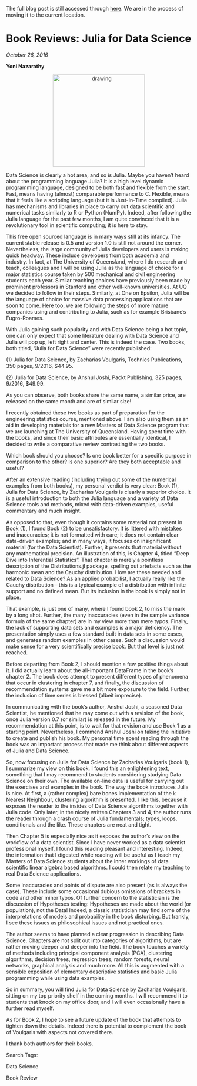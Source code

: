 The full blog post is still accessed through [here](https://www.1onepsilon.com/single-post/2018/07/06/July-2018-Editors-Picks). We are in the process of moving it to the current location.

# Book Reviews: Julia for Data Science
*October 26, 2016*

**Yoni Nazarathy**

<center>
 <img class = "blog-inline-image" src="https://es-app.com/assets/QQQQ.jpg" alt="drawing" width="250px"/>
</center> 

Data Science is clearly a hot area, and so is Julia. Maybe you haven’t heard about the programming language Julia? It is a high level dynamic programming language, designed to be both fast and flexible from the start. Fast, means having (almost) comparable performance to C. Flexible, means that it feels like a scripting language (but it is Just-In-Time compiled). Julia has mechanisms and libraries in place to carry out data scientific and numerical tasks similarly to R or Python (NumPy). Indeed, after following the Julia language for the past few months, I am quite convinced that it is a revolutionary tool in scientific computing; it is here to stay.

 

This free open sourced language is in many ways still at its infancy. The current stable release is 0.5 and version 1.0 is still not around the corner. Nevertheless, the large community of Julia developers and users is making quick headway. These include developers from both academia and industry. In fact, at The University of Queensland, where I do research and teach, colleagues and I will be using Julia as the language of choice for a major statistics course taken by 500 mechanical and civil engineering students each year. Similar teaching choices have previously been made by prominent professors in Stanford and other well-known universities. At UQ we decided to follow in their steps. Similarly, at One on Epsilon, Julia will be the language of choice for massive data processing applications that are soon to come. Here too, we are following the steps of more mature companies using and contributing to Julia, such as for example Brisbane’s Fugro-Roames.

 

With Julia gaining such popularity and with Data Science being a hot topic, one can only expect that some literature dealing with Data Science and Julia will pop up, left right and center. This is indeed the case. Two books, both titled, “Julia for Data Science” were recently published:

 

   (1) Julia for Data Science, by Zacharias Voulgaris, Technics Publications, 350 pages, 9/2016, $44.95.​​

 

   (2) Julia for Data Science, by Anshul Joshi, Packt Publishing, 325 pages, 9/2016, $49.99.

 

As you can observe, both books share the same name, a similar price, are released on the same month and are of similar size!

 

I recently obtained these two books as part of preparation for the engineering statistics course, mentioned above. I am also using them as an aid in developing materials for a new Masters of Data Science program that we are launching at The University of Queensland. Having spent time with the books, and since their basic attributes are essentially identical, I decided to write a comparative review contrasting the two books. 

 

Which book should you choose? Is one book better for a specific purpose in comparison to the other? Is one superior? Are they both acceptable and useful?

 

After an extensive reading (including trying out some of the numerical examples from both books), my personal verdict is very clear: Book (1), Julia for Data Science, by Zacharias Voulgaris is clearly a superior choice. It is a useful introduction to both the Julia language and a variety of Data Science tools and methods, mixed with data-driven examples, useful commentary and much insight.

 

As opposed to that, even though it contains some material not present in Book (1), I found Book (2) to be unsatisfactory. It is littered with mistakes and inaccuracies; it is not formatted with care; it does not contain clear data-driven examples; and in many ways, it focuses on insignificant material (for the Data Scientist). Further, it presents that material without any mathematical precision. An illustration of this, is Chapter 4, titled “Deep Dive into Inferential Statistics”. That chapter is merely a pointless description of the Distributions.jl package, spelling out artefacts such as the harmonic mean and the Cauchy distribution. How are these needed and related to Data Science? As an applied probabilist, I actually really like the Cauchy distribution – this is a typical example of a distribution with infinite support and no defined mean. But its inclusion in the book is simply not in place.

 

That example, is just one of many, where I found book 2, to miss the mark by a long shot. Further, the many inaccuracies (even in the sample variance formula of the same chapter) are in my view more than mere typos. Finally, the lack of supporting data sets and examples is a major deficiency. The presentation simply uses a few standard built in data sets in some cases, and generates random examples in other cases. Such a discussion would make sense for a very scientifically precise book. But that level is just not reached.

 

Before departing from Book 2, I should mention a few positive things about it. I did actually learn about the all-important DataFrame in the book’s chapter 2. The book does attempt to present different types of phenomena that occur in clustering in chapter 7, and finally, the discussion of recommendation systems gave me a bit more exposure to the field. Further, the inclusion of time series is blessed (albeit imprecise).

 

In communicating with the book’s author, Anshul Joshi, a seasoned Data Scientist, he mentioned that he may come out with a revision of the book, once Julia version 0.7 (or similar) is released in the future. My recommendation at this point, is to wait for that revision and use Book 1 as a starting point. Nevertheless, I commend Anshul Joshi on taking the initiative to create and publish his book. My personal time spent reading through the book was an important process that made me think about different aspects of Julia and Data Science.

 

So, now focusing on Julia for Data Science by Zacharias Voulgaris (book 1), I summarize my view on this book. I found this an enlightening text, something that I may recommend to students considering studying Data Science on their own. The available on-line data is useful for carrying out the exercises and examples in the book. The way the book introduces Julia is nice. At first, a (rather complex) bare bones implementation of the k Nearest Neighbour, clustering algorithm is presented. I like this, because it exposes the reader to the insides of Data Science algorithms together with Julia code. Only later, in the nicely written Chapters 3 and 4, the author runs the reader through a crash course of Julia fundamentals; types, loops, conditionals and the like. These chapters are neat and tight.

 

Then Chapter 5 is especially nice as it exposes the author’s view on the workflow of a data scientist. Since I have never worked as a data scientist professional myself, I found this reading pleasant and interesting. Indeed, the information that I digested while reading will be useful as I teach my Masters of Data Science students about the inner workings of data scientific linear algebra based algorithms. I could then relate my teaching to real Data Science applications.

 


 

Some inaccuracies and points of dispute are also present (as is always the case). These include some occasional dubious omissions of brackets in code and other minor typos. Of further concern to the statistician is the discussion of Hypotheses testing: Hypotheses are made about the world (or population), not the Data! Indeed, a classic statistician may find some of the interpretations of models and probability in the book disturbing. But frankly, I see these issues as philosophical issues and not practical ones. 

 

The author seems to have planned a clear progression in describing Data Science. Chapters are not split out into categories of algorithms, but are rather moving deeper and deeper into the field. The book touches a variety of methods including principal component analysis (PCA), clustering algorithms, decision trees, regression trees, random forests, neural networks, graphical analysis and much more. All this is augmented with a sensible exposition of elementary descriptive statistics and basic Julia programming while using data examples.

 

So in summary, you will find Julia for Data Science by Zacharias Voulgaris, sitting on my top priority shelf in the coming months. I will recommend it to students that knock on my office door, and I will even occasionally have a further read myself.

 

As for Book 2, I hope to see a future update of the book that attempts to tighten down the details. Indeed there is potential to complement the book of Voulgaris with aspects not covered there.

 

I thank both authors for their books.

Search Tags:

Data Science

Book Review

